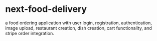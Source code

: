 # next-food-delivery
 a food ordering application with user login, registration, authentication, image upload, restaurant creation, dish creation, cart functionality, and stripe order integration.
